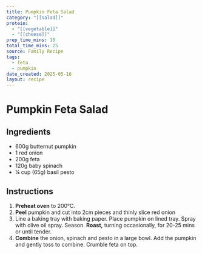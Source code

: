 ```yaml
---
title: Pumpkin Feta Salad
category: "[[salad]]"
protein:
  - "[[vegetable]]"
  - "[[cheese]]"
prep_time_mins: 10
total_time_mins: 25
source: Family Recipe
tags:
  - feta
  - pumpkin
date_created: 2025-05-16
layout: recipe
---
```


# Pumpkin Feta Salad

## Ingredients

- 600g butternut pumpkin
- 1 red onion
- 200g feta
- 120g baby spinach  
- ¼ cup (65g) basil pesto

## Instructions

1. **Preheat oven** to 200°C.
2. **Peel** pumpkin and cut into 2cm pieces and thinly slice red onion
3. Line a baking tray with baking paper. Place pumpkin on lined tray. Spray with olive oil spray. Season. **Roast,** turning occasionally, for 20-25 mins or until tender.
4. **Combine** the onion, spinach and pesto in a large bowl. Add the pumpkin and gently toss to combine. Crumble feta on top.


